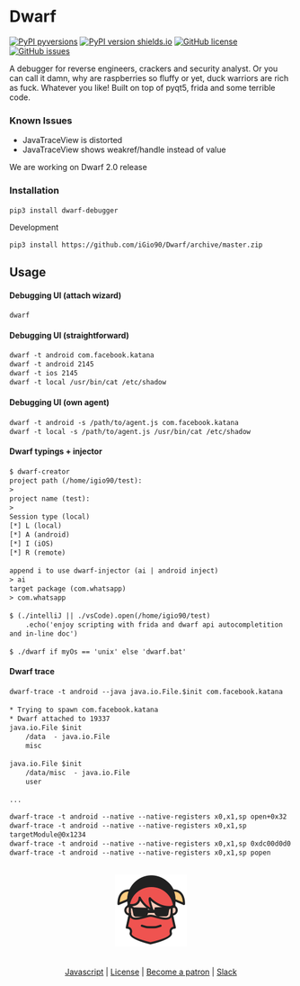 # Dwarf

[![PyPI pyversions](https://img.shields.io/pypi/pyversions/dwarf_debugger.svg)](https://pypi.python.org/pypi/dwarf_debugger/)
[![PyPI version shields.io](https://img.shields.io/pypi/v/dwarf_debugger.svg)](https://pypi.python.org/pypi/dwarf_debugger/)
[![GitHub license](https://img.shields.io/github/license/iGio90/Dwarf.svg)](https://github.com/iGio90/Dwarf/blob/master/LICENSE)
[![GitHub issues](https://img.shields.io/github/issues/iGio90/Dwarf.svg)](https://GitHub.com/iGio90/Dwarf/issues/)

A debugger for reverse engineers, crackers and security analyst.
Or you can call it damn, why are raspberries so fluffy or yet, duck warriors are rich as fuck. Whatever you like!
Built on top of pyqt5, frida and some terrible code.

### Known Issues
+ JavaTraceView is distorted
+ JavaTraceView shows weakref/handle instead of value

We are working on Dwarf 2.0 release


### Installation
```
pip3 install dwarf-debugger
```
Development
```
pip3 install https://github.com/iGio90/Dwarf/archive/master.zip
```

## Usage

#### Debugging UI (attach wizard)

```
dwarf
```

#### Debugging UI (straightforward)
```
dwarf -t android com.facebook.katana
dwarf -t android 2145
dwarf -t ios 2145
dwarf -t local /usr/bin/cat /etc/shadow
```

#### Debugging UI (own agent)
```
dwarf -t android -s /path/to/agent.js com.facebook.katana
dwarf -t local -s /path/to/agent.js /usr/bin/cat /etc/shadow
```

#### Dwarf typings + injector
```
$ dwarf-creator
project path (/home/igio90/test):
> 
project name (test):
> 
Session type (local)
[*] L (local)
[*] A (android)
[*] I (iOS)
[*] R (remote)

append i to use dwarf-injector (ai | android inject)
> ai
target package (com.whatsapp)
> com.whatsapp

$ (./intelliJ || ./vsCode).open(/home/igio90/test)
    .echo('enjoy scripting with frida and dwarf api autocompletition and in-line doc')

$ ./dwarf if myOs == 'unix' else 'dwarf.bat'
```

#### Dwarf trace
```
dwarf-trace -t android --java java.io.File.$init com.facebook.katana

* Trying to spawn com.facebook.katana
* Dwarf attached to 19337
java.io.File $init
    /data  - java.io.File
    misc

java.io.File $init
    /data/misc  - java.io.File
    user

...
```

```
dwarf-trace -t android --native --native-registers x0,x1,sp open+0x32
dwarf-trace -t android --native --native-registers x0,x1,sp targetModule@0x1234
dwarf-trace -t android --native --native-registers x0,x1,sp 0xdc00d0d0
dwarf-trace -t android --native --native-registers x0,x1,sp popen
```

<p align="center">
  <br>
  <img src="dwarf_debugger/assets/dwarf.png">
  <br>
  <br>
  <br>
  <a href="http://161.35.65.238/dwarf">Javascript</a> |
  <a href="https://github.com/iGio90/Dwarf/blob/master/LICENSE">License</a> |
  <a href="https://www.patreon.com/securereturn">Become a patron</a> |
  <a href="https://join.slack.com/t/resecret/shared_invite/enQtMzc1NTg4MzE3NjA1LWZjY2YwMDA3OWZlZDg5Y2Y4NzRkYjE0ZjYzZGEwNDE2YmU0YTI0ZGJlZmNhODgzNDM1YzZmNWNlNGMwNDNhYTI">Slack</a>
  <br>
  <br>
</p>
